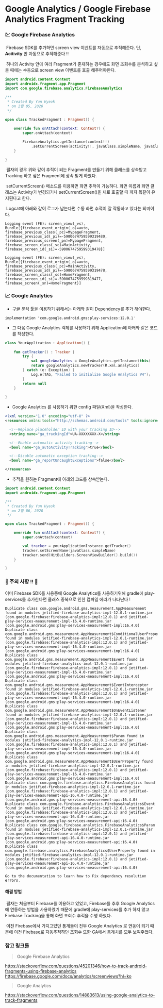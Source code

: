 # Google Analytics / Google Firebase Analytics Fragment Tracking 



###   :chart: Google Firebase Analytics

​	Firebase SDK를 추가하면 screen view 이벤트를 자동으로 추적해준다. 단, **Acitivity** 만 자동으로 추적해준다 !!

​	하나의 Activity 안에 여러 Fragment가 존재하는 경우에도 화면 조회수를 분석하고 싶을 때에는 수동으로 screen view 이벤트를 호출 해주어야한다.

````kotlin
import android.content.Context
import androidx.fragment.app.Fragment
import com.google.firebase.analytics.FirebaseAnalytics

/**
 * Created By Yun Hyeok
 * on 2월 05, 2020
 */

open class TrackedFragment : Fragment() {
    
    override fun onAttach(context: Context?) {
        super.onAttach(context)

        FirebaseAnalytics.getInstance(context!!)
            .setCurrentScreen(activity!!, javaClass.simpleName, javaClass.simpleName)
    }
    
}
````

​	필자의 경우 위와 같이 추적이 되는 Fragment를 만들기 위해 클래스를 상속받고 Tracking 하고 싶은 Fragment에 상속 받게 하였다.

​	setCurrentScreen() 메소드를 이용하면 화면 추적이 가능하다. 화면 이름과 화면 클래스는 Activity가 변경되거나 setCurrentScreen()을 새로 호출할 때 까지 똑같이 유지된다고 한다.

​	Logcat에 아래와 같이 로그가 남는다면 수동 화면 추적이 잘 작동하고 있다는 의미이다.

````
Logging event (FE): screen_view(_vs), Bundle[{firebase_event_origin(_o)=auto, firebase_previous_class(_pc)=MypageFragment, firebase_previous_id(_pi)=-5900674759599319480, firebase_previous_screen(_pn)=MypageFragment, firebase_screen_class(_sc)=MainActivity, firebase_screen_id(_si)=-5900674759599319478}]

Logging event (FE): screen_view(_vs), Bundle[{firebase_event_origin(_o)=auto, firebase_previous_class(_pc)=MainActivity, firebase_previous_id(_pi)=-5900674759599319478, firebase_screen_class(_sc)=HomeFragment, firebase_screen_id(_si)=-5900674759599319477, firebase_screen(_sn)=HomeFragment}]
````



### :chart_with_upwards_trend: Google Analytics

* 구글 분석 툴을 이용하기 위해서는 아래와 같이 Dependency를 추가 해야한다.

````
implementation 'com.google.android.gms:play-services:12.0.1'
````



* 그 다음 Google Analytics 객체를 사용하기 위해 Application에 아래와 같은 코드를 작성한다.

````kotlin
class YourApplication : Application() {
    
    fun getTracker() : Tracker {
        try {
            val googleAnalytics = GoogleAnalytics.getInstance(this)
            return googleAnalytics.newTracker(R.xml.analytics)
        } catch (e: Exception) {
            Log.e(TAG, "Failed to initialize Google Analytics V4");
        }
        return null
    }
    
}
````



* Google Analytics 를 사용하기 위한 config 파일(Xml)을 작성한다.

````xml
<?xml version="1.0" encoding="utf-8" ?>
<resources xmlns:tools="http://schemas.android.com/tools" tools:ignore="TypographyDashes">

  <!--Replace placeholder ID with your tracking ID-->
  <string name="ga_trackingId">UA-XXXXXXXX-X</string>

  <!--Enable automatic activity tracking-->
  <bool name="ga_autoActivityTracking">true</bool>

  <!--Disable automatic exception tracking-->
  <bool name="ga_reportUncaughtExceptions">false</bool>

</resources>
````



* 추적을 원하는 Fragment에 아래의 코드를 상속받는다.

````kotlin
import android.content.Context
import androidx.fragment.app.Fragment

/**
 * Created By Yun Hyeok
 * on 2월 06, 2020
 */

open class TrackedFragment : Fragment() {

    override fun onAttach(context: Context?) {
        super.onAttach(context)

        val tracker = yourApplicationInstance.getTracker()
        tracker.setScreenName(javaClass.simpleName)
        tracker.send(HitBuilders.ScreenViewBuilder().build())
    }

}
````





### :stop_sign: 주의 사항 !! :stop_sign: 

이미 Firebase SDK를 사용중에 Google Analytics를 사용하기위해 gradle에 play-services를 추가한다면 클래스 중복으로 인한 컴파일 에러가 나타난다 !

````
Duplicate class com.google.android.gms.measurement.AppMeasurement found in modules jetified-firebase-analytics-impl-12.0.1-runtime.jar (com.google.firebase:firebase-analytics-impl:12.0.1) and jetified-play-services-measurement-impl-16.4.0-runtime.jar (com.google.android.gms:play-services-measurement-impl:16.4.0)
Duplicate class com.google.android.gms.measurement.AppMeasurement$ConditionalUserProperty found in modules jetified-firebase-analytics-impl-12.0.1-runtime.jar (com.google.firebase:firebase-analytics-impl:12.0.1) and jetified-play-services-measurement-impl-16.4.0-runtime.jar (com.google.android.gms:play-services-measurement-impl:16.4.0)
Duplicate class com.google.android.gms.measurement.AppMeasurement$Event found in modules jetified-firebase-analytics-impl-12.0.1-runtime.jar (com.google.firebase:firebase-analytics-impl:12.0.1) and jetified-play-services-measurement-impl-16.4.0-runtime.jar (com.google.android.gms:play-services-measurement-impl:16.4.0)
Duplicate class com.google.android.gms.measurement.AppMeasurement$EventInterceptor found in modules jetified-firebase-analytics-impl-12.0.1-runtime.jar (com.google.firebase:firebase-analytics-impl:12.0.1) and jetified-play-services-measurement-impl-16.4.0-runtime.jar (com.google.android.gms:play-services-measurement-impl:16.4.0)
Duplicate class com.google.android.gms.measurement.AppMeasurement$OnEventListener found in modules jetified-firebase-analytics-impl-12.0.1-runtime.jar (com.google.firebase:firebase-analytics-impl:12.0.1) and jetified-play-services-measurement-impl-16.4.0-runtime.jar (com.google.android.gms:play-services-measurement-impl:16.4.0)
Duplicate class com.google.android.gms.measurement.AppMeasurement$Param found in modules jetified-firebase-analytics-impl-12.0.1-runtime.jar (com.google.firebase:firebase-analytics-impl:12.0.1) and jetified-play-services-measurement-impl-16.4.0-runtime.jar (com.google.android.gms:play-services-measurement-impl:16.4.0)
Duplicate class com.google.android.gms.measurement.AppMeasurement$UserProperty found in modules jetified-firebase-analytics-impl-12.0.1-runtime.jar (com.google.firebase:firebase-analytics-impl:12.0.1) and jetified-play-services-measurement-impl-16.4.0-runtime.jar (com.google.android.gms:play-services-measurement-impl:16.4.0)
Duplicate class com.google.firebase.analytics.FirebaseAnalytics found in modules jetified-firebase-analytics-impl-12.0.1-runtime.jar (com.google.firebase:firebase-analytics-impl:12.0.1) and jetified-play-services-measurement-api-16.4.0-runtime.jar (com.google.android.gms:play-services-measurement-api:16.4.0)
Duplicate class com.google.firebase.analytics.FirebaseAnalytics$Event found in modules jetified-firebase-analytics-impl-12.0.1-runtime.jar (com.google.firebase:firebase-analytics-impl:12.0.1) and jetified-play-services-measurement-api-16.4.0-runtime.jar (com.google.android.gms:play-services-measurement-api:16.4.0)
Duplicate class com.google.firebase.analytics.FirebaseAnalytics$Param found in modules jetified-firebase-analytics-impl-12.0.1-runtime.jar (com.google.firebase:firebase-analytics-impl:12.0.1) and jetified-play-services-measurement-api-16.4.0-runtime.jar (com.google.android.gms:play-services-measurement-api:16.4.0)
Duplicate class com.google.firebase.analytics.FirebaseAnalytics$UserProperty found in modules jetified-firebase-analytics-impl-12.0.1-runtime.jar (com.google.firebase:firebase-analytics-impl:12.0.1) and jetified-play-services-measurement-api-16.4.0-runtime.jar (com.google.android.gms:play-services-measurement-api:16.4.0)

Go to the documentation to learn how to Fix dependency resolution errors.
````



#### 해결 방법

​	필자는 처음부터 Firebase를 이용하고 있었고, Firebase를 추후 Google Analytics에 연동하는 방법을 사용하였기 때문에 gradle에 play-services를 추가 하지 않고 Firebase Tracking을 통해 화면 조회수 추적을 수행 하였다.

​	이전 Firebase에서 가지고있던 통계들이 전부 Google Analytics 로 연동이 되기 때문에 이전 Firebase로 자동추적하던 조회수 또한 GA에서 통계치를 모두 보여주었다.





### 참고 링크들

> Google Firebase Analytics

https://stackoverflow.com/questions/45201346/how-to-track-android-fragments-using-firebase-analytics
https://firebase.google.com/docs/analytics/screenviews?hl=ko

> Google Analytics

https://stackoverflow.com/questions/14883613/using-google-analytics-to-track-fragments
